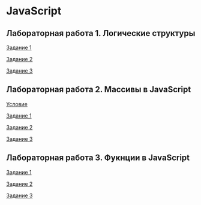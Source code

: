 # JavaScript
## Лабораторная работа 1. Логические структуры
 [Задание 1]()
 
 [Задание 2]()
 
 [Задание 3]()

## Лабораторная работа 2. Массивы в JavaScript
 [Условие](/image.png)
 
 [Задание 1](/pr1)
 
 [Задание 2](/pr2)
 
 [Задание 3](/pr3)

## Лабораторная работа 3. Фукнции в JavaScript
 [Задание 1](/zd1)
 
 [Задание 2](/zd2)
 
 [Задание 3](/zd3)


